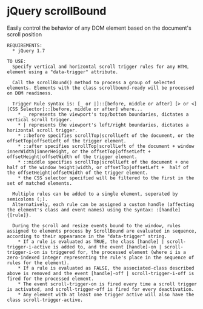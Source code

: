 jQuery scrollBound
===========

Easily control the behavior of any DOM element based on the document's scroll position

    REQUIREMENTS:
      * jQuery 1.7

    TO USE:
      Specify vertical and horizontal scroll trigger rules for any HTML element using a "data-trigger" attribute.

      Call the scrollBound() method to process a group of selected elements. Elements with the class scrollbound-ready will be processed on DOM readiness.

      Trigger Rule syntax is: [_ or |]::[before, middle or after] [> or <] [CSS Selector]::[before, middle or after] where...
        * _ represents the viewport's top/bottom boundaries, dictates a vertical scroll trigger.
        * | represents the viewport's left/right boundaries, dictates a horizontal scroll trigger.
        * ::before specifies scrollTop|scrollLeft of the document, or the offsetTop|offsetLeft of the trigger element.
        * ::after specifies scrollTop|scrollLeft of the document + window innerWidth|innerHeight, or the offsetTop|offsetLeft + offsetHeight|offsetWidth of the trigger element.
        * ::middle specifies scrollTop|scrollLeft of the document + one half of the window height|width, or offsetTop|offsetLeft +  half of the offsetHeight|offsetWidth of the trigger element.
        * the CSS selector specified will be filtered to the first in the set of matched elements.

      Multiple rules can be added to a single element, seperated by semicolons (;).
      Alternatively, each rule can be assigned a custom handle (affecting the element's class and event names) using the syntax: :[handle] {[rule]}.

      During the scroll and resize events bound to the window, rules assigned to elements process by ScrollBound are evaluated in sequence, according to their appearance in the "data-trigger" string.
        * If a rule is evaluated as TRUE, the class [handle] | scroll-trigger-i-active is added to, and the event [handle]-on | scroll-trigger-i-on is triggered for, the processed element (where i is a zero-indexed integer representing the rule's place in the sequence of rules for the element).
        * If a rule is evaluated as FALSE, the associated-class described above is removed and the event [handle]-off | scroll-trigger-i-off is fired for the processed element.
        * The event scroll-trigger-on is fired every time a scroll trigger is activated, and scroll-trigger-off is fired for every deactivation.
        * Any element with at least one trigger active will also have the class scroll-trigger-active.
